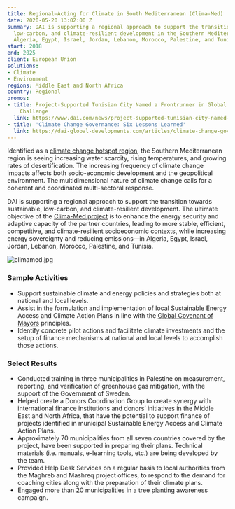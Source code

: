 ```yaml
---
title: Regional—Acting for Climate in South Mediterranean (Clima-Med)
date: 2020-05-20 13:02:00 Z
summary: DAI is supporting a regional approach to support the transition towards sustainable,
  low-carbon, and climate-resilient development in the Southern Mediterranean, specifically
  Algeria, Egypt, Israel, Jordan, Lebanon, Morocco, Palestine, and Tunisia.
start: 2018
end: 2025
client: European Union
solutions:
- Climate
- Environment
regions: Middle East and North Africa
country: Regional
promos:
- title: Project-Supported Tunisian City Named a Frontrunner in Global Climate City
    Challenge
  link: https://www.dai.com/news/project-supported-tunisian-city-named-a-frontrunner-in-global-climate-city-challenge
- title: 'Climate Change Governance: Six Lessons Learned'
  link: https://dai-global-developments.com/articles/climate-change-governance-six-lessons-learned
---
```


Identified as a [climate change hotspot region](https://www.iucn.org/regions/mediterranean/our-work/climate-change-mediterranean), the Southern Mediterranean region is seeing increasing water scarcity, rising temperatures, and growing rates of desertification. The increasing frequency of climate change impacts affects both socio-economic development and the geopolitical environment. The multidimensional nature of climate change calls for a coherent and coordinated multi-sectoral response.
 
DAI is supporting a regional approach to support the transition towards sustainable, low-carbon, and climate-resilient development. The ultimate objective of the [Clima-Med project](https://www.climamed.eu/) is to enhance the energy security and adaptive capacity of the partner countries, leading to more stable, efficient, competitive, and climate-resilient socioeconomic contexts, while increasing energy sovereignty and reducing emissions—in Algeria, Egypt, Israel, Jordan, Lebanon, Morocco, Palestine, and Tunisia.

![climamed.jpg](/uploads/climamed.jpg)

### Sample Activities 

* Support sustainable climate and energy policies and strategies both at national and local levels.
* Assist in the formulation and implementation of local Sustainable Energy Access and Climate Action Plans in line with the [Global Covenant of Mayors](https://www.globalcovenantofmayors.org/) principles.
* Identify concrete pilot actions and facilitate climate investments and the setup of finance mechanisms at national and local levels to accomplish those actions.

### Select Results

* Conducted training in three municipalities in Palestine on measurement, reporting, and verification of greenhouse gas mitigation, with the support of the Government of Sweden.  
* Helped create a Donors Coordination Group to create synergy with international finance institutions and donors’ initiatives in the Middle East and North Africa, that have the potential to support finance of projects identified in municipal Sustainable Energy Access and Climate Action Plans.
* Approximately 70 municipalities from all seven countries covered by the project, have been supported in preparing their plans. Technical materials (i.e. manuals, e-learning tools, etc.) are being developed by the team. 
* Provided Help Desk Services on a regular basis to local authorities from the Maghreb and Mashreq project offices, to respond to the demand for coaching cities along with the preparation of their climate plans. 
* Engaged more than 20 municipalities in a tree planting awareness campaign.